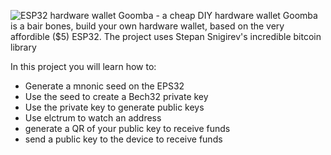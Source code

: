 ![ESP32 hardware wallet](https://i.imgur.com/Cs7v7cA.png)
Goomba - a cheap DIY hardware wallet
Goomba is a bair bones, build your own hardware wallet, based on the  very affordible ($5) ESP32. The project uses Stepan Snigirev's incredible bitcoin library

In this project you will learn how to:

- Generate a mnonic seed on the EPS32
- Use the seed to create a Bech32 private key
- Use the private key to generate public keys
- Use elctrum to watch an address
- generate a QR of your public key to receive funds
- send a public key to the device to receive funds

